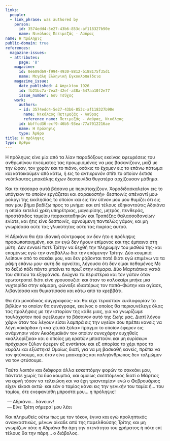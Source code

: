 ```yaml
---
links:
  people:
  - link_phrase: was authored by
    person:
      id: 3574edd4-5e27-43b6-853c-af118327b90e
      name: Νικόλαος Πετιμεζάς - Λαύρας
name: Η πρόληψις
public-domain: true
references:
  magazine-issues:
  - attributes:
      page: '8'
    magazine:
      id: 0e609d69-f994-4930-8812-b188175f35d1
      name: Μεγάλη Ελληνική Εγκυκλοπαίδεια
    magazine_issue:
      date_published: 4 Απριλίου 1926
      id: fb21bc7a-7ea2-42ef-a38a-547aa10f2e77
      issue_number: 6ον Τεύχος
    work:
      authors:
      - id: 3574edd4-5e27-43b6-853c-af118327b90e
        name: Νικόλαος Πετιμεζάς - Λαύρας
        reference_name: Πετιμεζάς - Λαύρας, Νικόλαος
      id: bbffcd36-ecf9-46b5-93ea-77a7012216ae
      name: Η πρόληψις
      type: Άρθρο
title: Η πρόληψις
type: Άρθρο
---
```


<main class="content" itemprop="text">
<p>Η πρόληψις είνε μία από τα λίαν παραδόξους εκείνας εφευρέσεις του ανθρωπίνου πνεύματος τας προωρισμένας να μας
βασανίζουν, μαζί με την ώραν, τον χορόν και το πιάνο, οσάκις το έχομεν εις το επάνω πάτωμα και κατοικούμεν από κάτω, ή
εις το αντικρυνόν σπίτι το οποίον έκτισε νεόπλουτος μπακάλης έχων δεσποινίδα θυγατέρα αρχίζουσαν μάθημα.</p>

<p>Και τα τέσσαρα αυτά βάσανα με περιστοιχίζουν. Χοροδιδασκαλείον εις το υπόγειον το οποίον εργάζεται και σαρακοστήν·
δεσποινίς απέναντί μου· ρολόγι της εκκλησίας το οποίον και εις τον ύπνον μου μου θυμίζει ότι εις παν μου βήμα βαδίζω
προς το μνήμα· και επί τέλους εξηκοντούτις Αδριάνα η οποία εκτελεί χρέη υπηρέτριας, μαγειρίσης, μητρός, πενθεράς,
προστάτιδος ταμείου παρακαταθηκών και Τραπέζης θαλασσοδανείων ενίοτε, και ήτις είνε δεσποινίς, αρνούμενη παντελώς γάμον,
και μη γνωρίσασα ούτε τας γλυκύτητας ούτε τας πικρίας αυτού.</p>

<p>Η Αδριάνα θα ήτο ιδανική σύντροφος αν δεν ήτο η πρόληψις προσωποποιημένη, και αν εγώ δεν ήμουν επίμονος και της έμπαινα
στη μύτη. Δεν εννοεί ποτέ Τρίτην να δεχθή την πληρωμήν του μισθού της· και επομένως εγώ την αναβάλλω δια την επόμενην
Τρίτην. Δύο κουμπιά λείπουν από το σακάκι μου, και δεν ράβονται ποτέ διότι εγώ επιμένω να τα ράψη επάνω μου· αυτή δε
αρνείται, λέγουσα ότι δεν είμαι πεθαμένος Με το δεξιό πόδι πάντα μπαίνει το πρωΐ στην κάμαρα. Δύο Μαρτιάτικα γατιά του
σπιτιού τα εξηφάνισε. Διώχνει τα περιστέρια και τον γάτον όταν ερωτοτροπεί διότι είνε γρουσουζιά· και όταν το καλοκαίρι
μπήκε μια νυχτερίδα στην κάμαρη, φώναξε ιδιαιτέρως τον παπά&ndash;Φώτην και αγίασε, λιβανίσασα και θυμιατίσασα και κάτω
από το κρεββάτι.</p>

<p>Θα ήτο μοναδικός συγγραφεύς· και θα είχε τεραστίαν κυκλοφορίαν το βιβλίον το οποίον θα συνέγραφε, εκείνος ο οποίος θα
περισυνέλεγε όλας τας προλήψεις με την ιστορίαν της κάθε μιας, για να γνωρίζωμε τουλάχιστον πού οφείλομεν το βάσανον
αυτό της ζωής μας. Διατί λόγου χάριν όταν του λέγουν είσαι λαμπρά εις την υγείαν σου πρέπει κανείς να λέγη «σκόρδα» ή
«να χτυπά ξύλα» πράγμα το οποίον έφερεν εις ανάμνησιν νέον Ακαδημαϊκόν τον οποίον συνεχάρην ευχηθείς «καλλορίζικα» και ο
οποίος μη κρατών μπαστούνι και μη ευρίσκων πρόχειρον ξύλον έφερεν εξ ενστίκτου και εξ απορίας το χέρι προς το κεφάλι και
εξύστηκε! Ομοίως διατί, για να μη βασκαθή κανείς, πρέπει να τον φτύνουμε, και όταν είνε μασκαράς και παληάνθρωπος δεν
τολμώμεν να τον φτύσουμε.</p>

<p>Ταύτα λοιπόν και διάφορα άλλα εσκεπτόμην φορών το σακκάκι μου, πάντοτε χωρίς τα δύο κουμπιά, και ομοίως σκεπτόμενος
διατί ο Μάρτιος να αργή τόσον να τελειώση και να έχη τριανταμίαν· ενώ ο Φεβρουάριος είχεν είκοσι οκτώ· και εάν ο ταμίας
κάνει εις την γενικήν του ταμία ή... του ταμίου, ότε ενεφανίσθη μπροστά μου... η πρόληψις!</p>

<ol style="list-style-type: '&mdash; '">
  <li>Αδριάνα... δάνειον!</li>
  <li>Είνε Τρίτη σήμερα! μου λέει</li>
</ol>

<p>Και πληρωθείς ούτω πως με τον τόκον, έγινα και εγώ προληπτικός αναγκαστικώς, μένων οίκαδε από της παρελθούσης Τρίτης και
μη γνωρίζων πότε η Αδριάνα θα άρη την στενότητα του χρήματος ή πότε επί τέλους θα την πάρη... ο διάβολος.</p>
</main>
